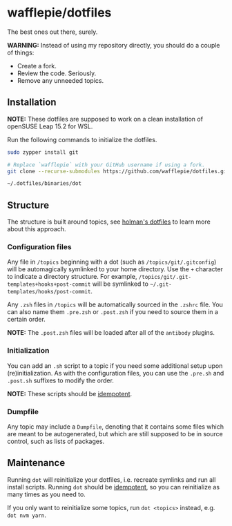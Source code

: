 # wafflepie/dotfiles

The best ones out there, surely.

**WARNING:** Instead of using my repository directly, you should do a couple of things:

- Create a fork.
- Review the code. Seriously.
- Remove any unneeded topics.

## Installation

**NOTE:** These dotfiles are supposed to work on a clean installation of openSUSE Leap 15.2 for WSL.

Run the following commands to initialize the dotfiles.

```sh
sudo zypper install git

# Replace `wafflepie` with your GitHub username if using a fork.
git clone --recurse-submodules https://github.com/wafflepie/dotfiles.git ~/.dotfiles

~/.dotfiles/binaries/dot
```

## Structure

The structure is built around topics, see [holman's dotfiles](https://github.com/holman/dotfiles) to learn more about this approach.

### Configuration files

Any file in `/topics` beginning with a dot (such as `/topics/git/.gitconfig`) will be automagically symlinked to your home directory. Use the `+` character to indicate a directory structure. For example, `/topics/git/.git-templates+hooks+post-commit` will be symlinked to `~/.git-templates/hooks/post-commit`.

Any `.zsh` files in `/topics` will be automatically sourced in the `.zshrc` file. You can also name them `.pre.zsh` or `.post.zsh` if you need to source them in a certain order.

**NOTE:** The `.post.zsh` files will be loaded after all of the `antibody` plugins.

### Initialization

You can add an `.sh` script to a topic if you need some additional setup upon (re)initialization. As with the configuration files, you can use the `.pre.sh` and `.post.sh` suffixes to modify the order.

**NOTE:** These scripts should be [idempotent](https://en.wikipedia.org/wiki/Idempotence).

### Dumpfile

Any topic may include a `Dumpfile`, denoting that it contains some files which are meant to be autogenerated, but which are still supposed to be in source control, such as lists of packages.

## Maintenance

Running `dot` will reinitialize your dotfiles, i.e. recreate symlinks and run all install scripts. Running `dot` should be [idempotent](https://en.wikipedia.org/wiki/Idempotence), so you can reinitialize as many times as you need to.

If you only want to reinitialize some topics, run `dot <topics>` instead, e.g. `dot nvm yarn`.
